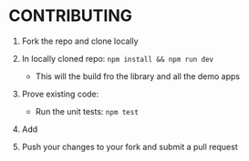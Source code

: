 CONTRIBUTING
============

1. Fork the repo and clone locally
2. In locally cloned repo: `npm install && npm run dev`
    * This will the build fro the library and all the demo apps
3. Prove existing code:
    * Run the unit tests: `npm test`
4. Add 

5. Push your changes to your fork and submit a pull request

